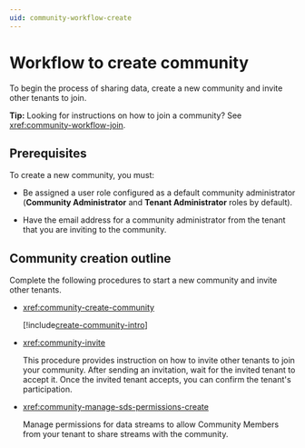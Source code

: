 ```yaml
---
uid: community-workflow-create
---
```


# Workflow to create community

To begin the process of sharing data, create a new community and invite other tenants to join.

**Tip:** Looking for instructions on how to join a community? See <xref:community-workflow-join>.

## Prerequisites

To create a new community, you must:

- Be assigned a user role configured as a default community administrator (**Community Administrator** and **Tenant Administrator** roles by default).

- Have the email address for a community administrator from the tenant that you are inviting to the community.

## Community creation outline

Complete the following procedures to start a new community and invite other tenants.

- <xref:community-create-community>

	[!include[create-community-intro](includes/create-community-intro.md)]

- <xref:community-invite>

	This procedure provides instruction on how to invite other tenants to join your community. After sending an invitation, wait for the invited tenant to accept it. Once the invited tenant accepts, you can confirm the tenant's participation.

- <xref:community-manage-sds-permissions-create>

	Manage permissions for data streams to allow Community Members from your tenant to share streams with the community.
